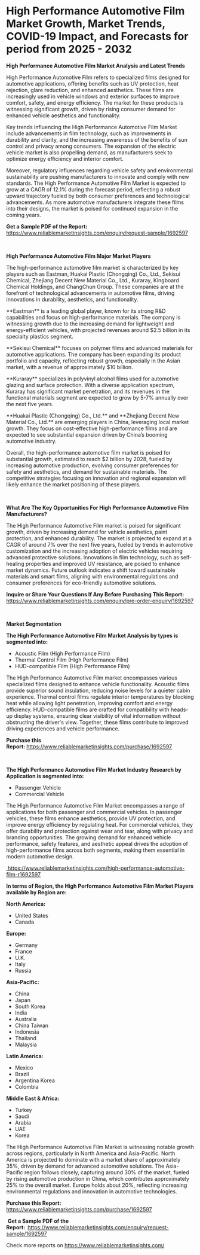 <p><h1>High Performance Automotive Film Market Growth, Market Trends, COVID-19 Impact, and Forecasts for period from 2025 - 2032</h1></p><p><strong>High Performance Automotive Film Market Analysis and Latest Trends</strong></p>
<p><p>High Performance Automotive Film refers to specialized films designed for automotive applications, offering benefits such as UV protection, heat rejection, glare reduction, and enhanced aesthetics. These films are increasingly used in vehicle windows and exterior surfaces to improve comfort, safety, and energy efficiency. The market for these products is witnessing significant growth, driven by rising consumer demand for enhanced vehicle aesthetics and functionality.</p><p>Key trends influencing the High Performance Automotive Film Market include advancements in film technology, such as improvements in durability and clarity, and the increasing awareness of the benefits of sun control and privacy among consumers. The expansion of the electric vehicle market is also propelling demand, as manufacturers seek to optimize energy efficiency and interior comfort.</p><p>Moreover, regulatory influences regarding vehicle safety and environmental sustainability are pushing manufacturers to innovate and comply with new standards. The High Performance Automotive Film Market is expected to grow at a CAGR of 12.1% during the forecast period, reflecting a robust upward trajectory fueled by both consumer preferences and technological advancements. As more automotive manufacturers integrate these films into their designs, the market is poised for continued expansion in the coming years.</p></p>
<p><strong>Get a Sample PDF of the Report:&nbsp;</strong> <a href="https://www.reliablemarketinsights.com/enquiry/request-sample/1692597?utm_campaign=2624&utm_medium=2&utm_source=Github&utm_content=ia&utm_term=27032025&utm_id=high-performance-automotive-film">https://www.reliablemarketinsights.com/enquiry/request-sample/1692597</a></p>
<p>&nbsp;</p>
<p><strong>High Performance Automotive Film Major Market Players</strong></p>
<p><p>The high-performance automotive film market is characterized by key players such as Eastman, Huakai Plastic (Chongqing) Co., Ltd., Sekisui Chemical, Zhejiang Decent New Material Co., Ltd., Kuraray, Kingboard Chemical Holdings, and ChangChun Group. These companies are at the forefront of technological advancements in automotive films, driving innovations in durability, aesthetics, and functionality.</p><p>**Eastman** is a leading global player, known for its strong R&D capabilities and focus on high-performance materials. The company is witnessing growth due to the increasing demand for lightweight and energy-efficient vehicles, with projected revenues around $2.5 billion in its specialty plastics segment. </p><p>**Sekisui Chemical** focuses on polymer films and advanced materials for automotive applications. The company has been expanding its product portfolio and capacity, reflecting robust growth, especially in the Asian market, with a revenue of approximately $10 billion.</p><p>**Kuraray** specializes in polyvinyl alcohol films used for automotive glazing and surface protection. With a diverse application spectrum, Kuraray has significant market penetration, and its revenues in the functional materials segment are expected to grow by 5-7% annually over the next five years.</p><p>**Huakai Plastic (Chongqing) Co., Ltd.** and **Zhejiang Decent New Material Co., Ltd.** are emerging players in China, leveraging local market growth. They focus on cost-effective high-performance films and are expected to see substantial expansion driven by China’s booming automotive industry.</p><p>Overall, the high-performance automotive film market is poised for substantial growth, estimated to reach $2 billion by 2028, fueled by increasing automotive production, evolving consumer preferences for safety and aesthetics, and demand for sustainable materials. The competitive strategies focusing on innovation and regional expansion will likely enhance the market positioning of these players.</p></p>
<p>&nbsp;</p>
<p><strong>What Are The Key Opportunities For High Performance Automotive Film Manufacturers?</strong></p>
<p><p>The High Performance Automotive Film market is poised for significant growth, driven by increasing demand for vehicle aesthetics, paint protection, and enhanced durability. The market is projected to expand at a CAGR of around 7% over the next five years, fueled by trends in automotive customization and the increasing adoption of electric vehicles requiring advanced protective solutions. Innovations in film technology, such as self-healing properties and improved UV resistance, are poised to enhance market dynamics. Future outlook indicates a shift toward sustainable materials and smart films, aligning with environmental regulations and consumer preferences for eco-friendly automotive solutions.</p></p>
<p><strong>Inquire or Share Your Questions If Any Before Purchasing This Report:</strong> <a href="https://www.reliablemarketinsights.com/enquiry/pre-order-enquiry/1692597?utm_campaign=2624&utm_medium=2&utm_source=Github&utm_content=ia&utm_term=27032025&utm_id=high-performance-automotive-film">https://www.reliablemarketinsights.com/enquiry/pre-order-enquiry/1692597</a></p>
<p>&nbsp;</p>
<p><strong>Market Segmentation</strong></p>
<p><strong>The High Performance Automotive Film Market Analysis by types is segmented into:</strong></p>
<p><ul><li>Acoustic Film (High Performance Film)</li><li>Thermal Control Film (High Performance Film)</li><li>HUD-compatible Film (High Performance Film)</li></ul></p>
<p><p>The High Performance Automotive Film market encompasses various specialized films designed to enhance vehicle functionality. Acoustic films provide superior sound insulation, reducing noise levels for a quieter cabin experience. Thermal control films regulate interior temperatures by blocking heat while allowing light penetration, improving comfort and energy efficiency. HUD-compatible films are crafted for compatibility with heads-up display systems, ensuring clear visibility of vital information without obstructing the driver's view. Together, these films contribute to improved driving experiences and vehicle performance.</p></p>
<p><strong>Purchase this Report:&nbsp;</strong><a href="https://www.reliablemarketinsights.com/purchase/1692597?utm_campaign=2624&utm_medium=2&utm_source=Github&utm_content=ia&utm_term=27032025&utm_id=high-performance-automotive-film">https://www.reliablemarketinsights.com/purchase/1692597</a></p>
<p>&nbsp;</p>
<p><strong>The High Performance Automotive Film Market Industry Research by Application is segmented into:</strong></p>
<p><ul><li>Passenger Vehicle</li><li>Commercial Vehicle</li></ul></p>
<p><p>The High Performance Automotive Film Market encompasses a range of applications for both passenger and commercial vehicles. In passenger vehicles, these films enhance aesthetics, provide UV protection, and improve energy efficiency by regulating heat. For commercial vehicles, they offer durability and protection against wear and tear, along with privacy and branding opportunities. The growing demand for enhanced vehicle performance, safety features, and aesthetic appeal drives the adoption of high-performance films across both segments, making them essential in modern automotive design.</p></p>
<p><a href="https://www.reliablemarketinsights.com/high-performance-automotive-film-r1692597?utm_campaign=2624&utm_medium=2&utm_source=Github&utm_content=ia&utm_term=27032025&utm_id=high-performance-automotive-film">&nbsp;https://www.reliablemarketinsights.com/high-performance-automotive-film-r1692597</a></p>
<p><strong>In terms of Region, the High Performance Automotive Film Market Players available by Region are:</strong></p>
<p>
    <p> <strong> North America: </strong>
        <ul>
            <li>United States</li>
            <li>Canada</li>
        </ul>
        </p> 
    <p> <strong> Europe: </strong>
        <ul>
            <li>Germany</li>
            <li>France</li>
            <li>U.K.</li>
            <li>Italy</li>
            <li>Russia</li>
        </ul>
        </p> 
    <p> <strong> Asia-Pacific: </strong>
        <ul>
            <li>China</li>
            <li>Japan</li>
            <li>South Korea</li>
            <li>India</li>
            <li>Australia</li>
            <li>China Taiwan</li>
            <li>Indonesia</li>
            <li>Thailand</li>
            <li>Malaysia</li>
        </ul>
        </p> 
    <p> <strong> Latin America: </strong>
        <ul>
            <li>Mexico</li>
            <li>Brazil</li>
            <li>Argentina Korea</li>
            <li>Colombia</li>
        </ul>
        </p> 
    <p> <strong> Middle East & Africa: </strong>
        <ul>
            <li>Turkey</li>
            <li>Saudi</li>
            <li>Arabia</li>
            <li>UAE</li>
            <li>Korea</li>
        </ul>
    </p>
    </p>
<p><p>The High Performance Automotive Film Market is witnessing notable growth across regions, particularly in North America and Asia-Pacific. North America is projected to dominate with a market share of approximately 35%, driven by demand for advanced automotive solutions. The Asia-Pacific region follows closely, capturing around 30% of the market, fueled by rising automotive production in China, which contributes approximately 25% to the overall market. Europe holds about 20%, reflecting increasing environmental regulations and innovation in automotive technologies.</p></p>
<p><strong>Purchase this Report: </strong><a href="https://www.reliablemarketinsights.com/purchase/1692597?utm_campaign=2624&utm_medium=2&utm_source=Github&utm_content=ia&utm_term=27032025&utm_id=high-performance-automotive-film">https://www.reliablemarketinsights.com/purchase/1692597</a></p>
<p>&nbsp;<strong>Get a Sample PDF of the Report:&nbsp;&nbsp;</strong><a href="https://www.reliablemarketinsights.com/enquiry/request-sample/1692597?utm_campaign=2624&utm_medium=2&utm_source=Github&utm_content=ia&utm_term=27032025&utm_id=high-performance-automotive-film">https://www.reliablemarketinsights.com/enquiry/request-sample/1692597</a></p>
<p><strong></strong></p>
<p>Check more reports on <a href="https://www.reliablemarketinsights.com/?utm_campaign=2624&utm_medium=2&utm_source=Github&utm_content=ia&utm_term=27032025&utm_id=high-performance-automotive-film">https://www.reliablemarketinsights.com/</a></p>